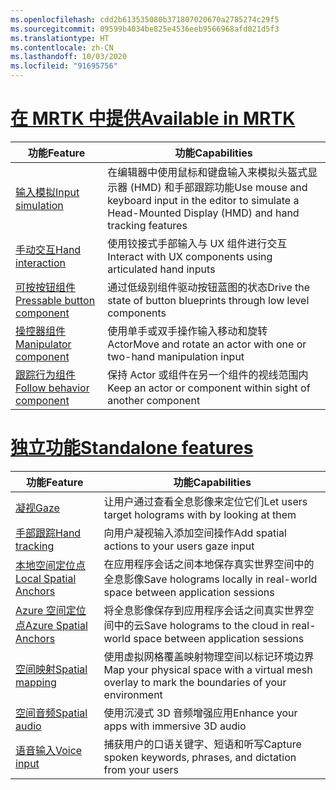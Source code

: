 ```yaml
---
ms.openlocfilehash: cdd2b613535080b371807020670a2785274c29f5
ms.sourcegitcommit: 09599b4034be825e4536eeb9566968afd021d5f3
ms.translationtype: HT
ms.contentlocale: zh-CN
ms.lasthandoff: 10/03/2020
ms.locfileid: "91695756"
---
```

# <a name="available-in-mrtk"></a>[<span data-ttu-id="ba045-101">在 MRTK 中提供</span><span class="sxs-lookup"><span data-stu-id="ba045-101">Available in MRTK</span></span>](#tab/mrtk)

|  <span data-ttu-id="ba045-102">功能</span><span class="sxs-lookup"><span data-stu-id="ba045-102">Feature</span></span>  |  <span data-ttu-id="ba045-103">功能</span><span class="sxs-lookup"><span data-stu-id="ba045-103">Capabilities</span></span>  |
| --- | --- |
| [<span data-ttu-id="ba045-104">输入模拟</span><span class="sxs-lookup"><span data-stu-id="ba045-104">Input simulation</span></span>](https://github.com/microsoft/MixedReality-UXTools-Unreal/blob/public/0.8.x/Docs/InputSimulation.md) | <span data-ttu-id="ba045-105">在编辑器中使用鼠标和键盘输入来模拟头盔式显示器 (HMD) 和手部跟踪功能</span><span class="sxs-lookup"><span data-stu-id="ba045-105">Use mouse and keyboard input in the editor to simulate a Head-Mounted Display (HMD) and hand tracking features</span></span> |
| [<span data-ttu-id="ba045-106">手动交互</span><span class="sxs-lookup"><span data-stu-id="ba045-106">Hand interaction</span></span>](https://github.com/microsoft/MixedReality-UXTools-Unreal/blob/public/0.8.x/Docs/HandInteraction.md) | <span data-ttu-id="ba045-107">使用铰接式手部输入与 UX 组件进行交互</span><span class="sxs-lookup"><span data-stu-id="ba045-107">Interact with UX components using articulated hand inputs</span></span> |
| [<span data-ttu-id="ba045-108">可按按钮组件</span><span class="sxs-lookup"><span data-stu-id="ba045-108">Pressable button component</span></span>](https://github.com/microsoft/MixedReality-UXTools-Unreal/blob/public/0.8.x/Docs/PressableButton.md) | <span data-ttu-id="ba045-109">通过低级别组件驱动按钮蓝图的状态</span><span class="sxs-lookup"><span data-stu-id="ba045-109">Drive the state of button blueprints through low level components</span></span> |
| [<span data-ttu-id="ba045-110">操控器组件</span><span class="sxs-lookup"><span data-stu-id="ba045-110">Manipulator component</span></span>](https://github.com/microsoft/MixedReality-UXTools-Unreal/blob/public/0.8.x/Docs/Manipulator.md) | <span data-ttu-id="ba045-111">使用单手或双手操作输入移动和旋转 Actor</span><span class="sxs-lookup"><span data-stu-id="ba045-111">Move and rotate an actor with one or two-hand manipulation input</span></span> |
| [<span data-ttu-id="ba045-112">跟踪行为组件</span><span class="sxs-lookup"><span data-stu-id="ba045-112">Follow behavior component</span></span>](https://github.com/microsoft/MixedReality-UXTools-Unreal/blob/public/0.8.x/Docs/FollowComponent.md) | <span data-ttu-id="ba045-113">保持 Actor 或组件在另一个组件的视线范围内</span><span class="sxs-lookup"><span data-stu-id="ba045-113">Keep an actor or component within sight of another component</span></span> |

# <a name="standalone-features"></a>[<span data-ttu-id="ba045-114">独立功能</span><span class="sxs-lookup"><span data-stu-id="ba045-114">Standalone features</span></span>](#tab/standalone)

|  <span data-ttu-id="ba045-115">功能</span><span class="sxs-lookup"><span data-stu-id="ba045-115">Feature</span></span>  |  <span data-ttu-id="ba045-116">功能</span><span class="sxs-lookup"><span data-stu-id="ba045-116">Capabilities</span></span>  |
| --- | --- |
| [<span data-ttu-id="ba045-117">凝视</span><span class="sxs-lookup"><span data-stu-id="ba045-117">Gaze</span></span>](../unreal/unreal-gaze-input.md) | <span data-ttu-id="ba045-118">让用户通过查看全息影像来定位它们</span><span class="sxs-lookup"><span data-stu-id="ba045-118">Let users target holograms with by looking at them</span></span> |
| [<span data-ttu-id="ba045-119">手部跟踪</span><span class="sxs-lookup"><span data-stu-id="ba045-119">Hand tracking</span></span>](../unreal/unreal-hand-tracking.md) | <span data-ttu-id="ba045-120">向用户凝视输入添加空间操作</span><span class="sxs-lookup"><span data-stu-id="ba045-120">Add spatial actions to your users gaze input</span></span> |
| [<span data-ttu-id="ba045-121">本地空间定位点</span><span class="sxs-lookup"><span data-stu-id="ba045-121">Local Spatial Anchors</span></span>](../unreal/unreal-spatial-anchors.md) | <span data-ttu-id="ba045-122">在应用程序会话之间本地保存真实世界空间中的全息影像</span><span class="sxs-lookup"><span data-stu-id="ba045-122">Save holograms locally in real-world space between application sessions</span></span> |
| [<span data-ttu-id="ba045-123">Azure 空间定位点</span><span class="sxs-lookup"><span data-stu-id="ba045-123">Azure Spatial Anchors</span></span>](../unreal/unreal-azure-spatial-anchors.md) | <span data-ttu-id="ba045-124">将全息影像保存到应用程序会话之间真实世界空间中的云</span><span class="sxs-lookup"><span data-stu-id="ba045-124">Save holograms to the cloud in real-world space between application sessions</span></span> |
| [<span data-ttu-id="ba045-125">空间映射</span><span class="sxs-lookup"><span data-stu-id="ba045-125">Spatial mapping</span></span>](../unreal/unreal-spatial-mapping.md) | <span data-ttu-id="ba045-126">使用虚拟网格覆盖映射物理空间以标记环境边界</span><span class="sxs-lookup"><span data-stu-id="ba045-126">Map your physical space with a virtual mesh overlay to mark the boundaries of your environment</span></span> |
| [<span data-ttu-id="ba045-127">空间音频</span><span class="sxs-lookup"><span data-stu-id="ba045-127">Spatial audio</span></span>](../unreal/unreal-spatial-audio.md) | <span data-ttu-id="ba045-128">使用沉浸式 3D 音频增强应用</span><span class="sxs-lookup"><span data-stu-id="ba045-128">Enhance your apps with immersive 3D audio</span></span> |
| [<span data-ttu-id="ba045-129">语音输入</span><span class="sxs-lookup"><span data-stu-id="ba045-129">Voice input</span></span>](../unreal/unreal-voice-input.md) | <span data-ttu-id="ba045-130">捕获用户的口语关键字、短语和听写</span><span class="sxs-lookup"><span data-stu-id="ba045-130">Capture spoken keywords, phrases, and dictation from your users</span></span>|

